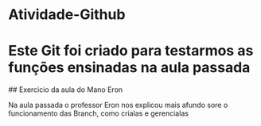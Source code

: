 # Atividade-Github
<h1>Este Git foi criado para testarmos as funções ensinadas na aula passada</h1>
## Exercicio da aula do Mano Eron
<p> Na aula passada o professor Eron nos explicou mais afundo sore o funcionamento das Branch, como crialas e gerencialas</p>
